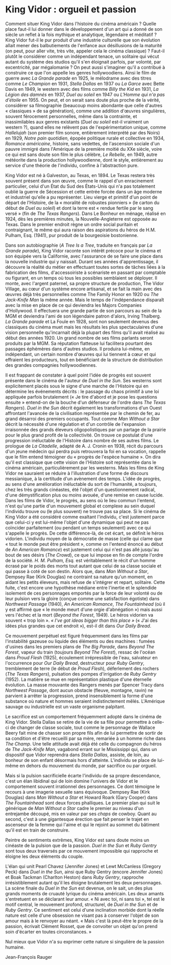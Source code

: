 # King Vidor&nbsp;: orgueil et passion

Comment situer King Vidor dans l'histoire du cinéma américain&nbsp;? Quelle place faut-il lui donner dans le développement d'un art qui a donné de son siècle un reflet à la fois mythique et analytique, légendaire et méditatif&nbsp;? King Vidor fut-il le pur produit d'une industrie culturelle que son évolution allait mener des balbutiements de l'enfance aux désillusions de la maturité (on peut, pour aller vite, très vite, appeler cela le cinéma classique)&nbsp;? Faut-il plutôt le considérer comme un indépendant tenace, un solitaire qui vécut autant du système des studios qu'il s'en éloignait parfois, par volonté, par excentricité, par mégalomanie&nbsp;? On peut aussi s'imaginer qu'il a contribué à construire ce que l'on appelle les genres hollywoodiens. Ainsi le film de guerre avec *La Grande parade* en 1925, le mélodrame avec des titres comme *Le Champion* en 1931, *Stella Dallas* en 1937 ou *La Garce* avec Bette Davis en 1949, le western avec des films comme *Billy the Kid* en 1931, *La Légion des damnés* en 1937, *Duel au soleil* en 1947 ou *L'Homme qui n'a pas d'étoile* en 1955. On peut, et on serait sans doute plus proche de la vérité, considérer sa filmographie (beaucoup moins abondante que celle d'autres «&nbsp;classiques&nbsp;» de sa génération), comme une addition d'œuvres singulières, souvent férocement personnelles, même dans la contrainte, et inassimilables aux genres existants (*Duel au soleil* est-il vraiment un western&nbsp;?), quand elles ne relèvent pas de l'expérimentation unique, comme *Hallelujah* (son premier film sonore, entièrement interprété par des Noirs) en 1929, *Notre pain quotidien*, épopée politique rurale et collective en 1934, *Romance américaine*, histoire, sans vedettes, de l'ascension sociale d'un pauvre immigré dans l'Amérique de la première moitié du XXe siècle, voire ce qui est sans doute son film le plus célèbre, *Le Rebelle*, en 1949, autre météorite dans la production hollywoodienne, dont le style, entièrement au service d'une théorie de l'individu, confine à l'abstraction pure.

King Vidor est né à Galveston, au Texas, en 1894. Le Texas restera très souvent présent dans son œuvre, comme le rappel d'un enracinement particulier, celui d'un État du Sud des États-Unis qui n'a pas totalement oublié la guerre de Sécession et cette entrée forcée dans un âge moderne et industriel qu'elle a pu représenter. Lieu vierge et primitif d'un point de départ de l'Histoire, de la «&nbsp;moralité de robustes pionniers&nbsp;» (le carton du début de *Duel au soleil*) et dont la terre est «&nbsp;rendue fertile par le sang versé&nbsp;» (fin de *The Texas Rangers*). Dans Le Bonheur en ménage, réalisé en 1924, dès les premières minutes, la Nouvelle-Angleterre est opposée au Texas. Dans le premier endroit règne un ordre social puritain et contraignant, le même qui aura raison des aspirations du héros de H.M. Pulham, Esq. (1941), pur produit de la bourgeoisie bostonienne.

Dans son autobiographie (*A Tree Is a Tree*, traduite en français par *La Grande parade*), King Vidor raconte son intérêt précoce pour le cinéma et son équipée vers la Californie, avec l'assurance de se faire une place dans la nouvelle industrie qui y naissait. Durant ses années d'apprentissage, il découvre la réalité du métier en effectuant toutes sortes de tâches liées à la fabrication des films, d'accessoiriste à scénariste en passant par comptable ou figurant, en un temps où tous les possibles semblaient se déployer. Il monte, avec l'argent paternel, sa propre structure de production, The Vidor Village, au cœur d'un système encore artisanal, et se fait la main avec des œuvres déjà très personnelles comme The Family Honor en 1920 ou *The Jack-Knife Man* la même année. Mais le temps de l'indépendance disparaît avec la mise en place de ce qui deviendra les Majors Companies d'Hollywood. Il effectuera une grande partie de son parcours au sein de la MGM et deviendra l'ami de son légendaire patron d'alors, Irving Thalberg. *La Grande parade* et La Foule en 1928, sont non seulement devenus des classiques du cinéma muet mais les résultats les plus spectaculaires d'une vision personnelle qu'incarnait déjà la plupart des films qu'il avait réalisé au début des années 1920. Un grand nombre de ses films parlants seront produits par la MGM. Sa réputation flatteuse lui facilitera pourtant des passages éphémères dans d'autres studios. Il produira lui-même, en indépendant, un certain nombre d'œuvres qui lui tiennent à cœur et qui effraient les producteurs, tout en bénéficiant de la structure de distribution des grandes compagnies hollywoodiennes.

Il est frappant de constater à quel point l'idée de progrès est souvent présente dans le cinéma de l'auteur de *Duel in the Sun*. Ses westerns sont explicitement placés sous le signe d'une marche de l'Histoire qui en détermine les événements décrits&nbsp;: le passage du chaos primitif à une loi appliquée parfois brutalement («&nbsp;Je tire d'abord et je pose les questions ensuite&nbsp;» entend-on de la bouche d'un défenseur de l'ordre dans *The Texas Rangers*). *Duel in the Sun* décrit également les transformations d'un Ouest affrontant l'avancée de la civilisation représentée par le chemin de fer, au grand désarroi des premiers occupants. Tout comme *Man Without a Star* décrit la nécessité d'une régulation et d'un contrôle de l'expansion irraisonnée des grands éleveurs oligopolistiques par un partage de la prairie pour le plus grand profit de la collectivité. On trouve ce postulat d'une progression inéluctable de l'Histoire dans nombre de ses autres films. Le prologue de *La Citadelle*, adapté de A.&nbsp;J. Cronin en 1938, récit du parcours d'un jeune médecin qui perdra puis retrouvera la foi en sa vocation, rappelle que le film entend témoigner du «&nbsp;progrès de l'espèce humaine&nbsp;». On dira qu'il est classique que cette vision de l'Histoire soit représentée dans le cinéma américain, particulièrement par les westerns. Mais les films de King Vidor ne sauraient se réduire à l'illustration d'une forme de discours messianique, à la certitude d'un avènement des temps. L'idée de progrès, au sens d'une amélioration inéluctable du sort de l'humanité, a toujours, chez les très grands cinéastes, été l'objet d'un questionnement radical, d'une démystification plus ou moins avouée, d'une remise en cause lucide. Dans les films de Vidor, le progrès, au sens où le lieu commun l'entend, n'est qu'une partie d'un mouvement global et complexe au sein duquel l'individu trouve ou (le plus souvent) ne trouve pas sa place. Si le cinéma de King Vidor a été considéré comme exaltant l'individu, c'est justement parce que celui-ci y est lui-même l'objet d'une dynamique qui peut ne pas coïncider parfaitement (ou pendant un temps seulement) avec ce qui s'appelle le progrès. De cette différence-là, de cet écart, se définit le héros vidorien. L'individu moyen de la démocratie de masse (celle qui clame que «&nbsp;tout le monde peut être président&nbsp;», comme on l'entend énoncé au début de *An American Romance*) est justement celui qui n'est pas allé jusqu'au bout de ses désirs (*The Crowd*), ce que lui impose en fin de compte l'ordre de la société. *H. M. Pulham, Esq.* est véritablement le récit d'un homme écrasé par le poids des morts tout autant que celui de sa classe sociale et qui passe à coté de son destin. Alors que, dans *Man Without a Star*, Dempsey Rae (Kirk Douglas) ne contraint sa nature qu'un moment, en aidant les petits éleveurs, mais refuse de s'intégrer et repart, solitaire. Cette fuite, c'est encore une hypothèse médiane entre l'inertie et le splendide isolement de ces personnages emportés par la force de leur volonté ou de leur pulsion vers la gloire (conçue comme une satisfaction égotiste) dans *Northwest Passage* (1940), *An American Romance*, *The Fountainhead* (où il y est affirmé que «&nbsp;le monde meurt d'une orgie d'abnégation&nbsp;») mais aussi vers l'échec et la mort (*Beyond the Forest*, 1949). Le héros vidorien va souvent «&nbsp;trop loin&nbsp;». *«&nbsp;I've got ideas bigger than this place&nbsp;»* («&nbsp;J'ai des idées plus grandes que cet endroit&nbsp;»), est-il dit dans *Our Daily Bread*.

Ce mouvement perpétuel est figuré fréquemment dans les films par l'instabilité gazeuse ou liquide des éléments ou des machines&nbsp;: fumées d'usines dans les premiers plans de *The Big Parade*, dans *Beyond The Forest*, vapeur du train (toujours *Beyond The Forest*), ressac de l'océan dans *Proud Flesh* (1925), écoulement irrépressible de l'eau, salvateur en l'occurrence pour *Our Daily Bread*, destructeur pour *Ruby Gentry*, tremblement de terre (le début de *Proud Flesh*), déferlement des rochers (*The Texas Rangers*), pulsation des pompes d'irrigation de *Ruby Gentry* (1952). La matière se mue en représentation plastique d'une éternelle évolution. La masse mouvante des Rangers menés par Spencer Tracy dans *Northwest Passage*, dont aucun obstacle (fleuve, montagne, ravin) ne parvient à arrêter la progression, prend insensiblement la forme d'une substance où nature et hommes seraient indistinctement mêlés. L'Amérique sauvage ou industrielle est un vaste organisme palpitant.

Le sacrifice est un comportement fréquemment adopté dans le cinéma de King Vidor. Stella Dallas se retire de la vie de sa fille pour permettre à celle-ci de changer de classe sociale, tout comme le personnage de Wallace Beery fait mine de chasser son propre fils afin de lui permettre de sortir de sa condition et d'être recueilli par sa mère, remariée à un homme riche dans *The Champ*. Une telle attitude avait déjà été celle du compagnon du héros de *The Jack-Knife Man*, vagabond errant sur le Mississippi qui, dans un dispositif que Vidor reprendra dans *Stella Dallas*, assiste, de loin, au bonheur de son enfant désormais hors d'atteinte. L'individu se place de lui-même en dehors du mouvement du monde, par sacrifice ou par orgueil.

Mais si la pulsion sacrificielle écarte l'individu de sa propre descendance, c'est un élan libidinal qui de loin domine l'univers de Vidor et le comportement souvent irrationnel des personnages. Ce dont témoigne le recours à une imagerie sexuelle sans équivoque. Dempsey Rae (Kirk Douglas) dans *Man Without a Star* et Howard Roark (Gary Cooper) dans *The Fountainhead* sont deux forces phalliques. Le premier plan qui suit le générique de *Man Without a Star* cadre le premier au niveau d'un entrejambe découpé, mis en valeur par ses *chaps* de cowboy. Quant au second, c'est à une gigantesque érection que fait penser le trajet en ascenseur de la femme qui l'aime et qui le rejoint au sommet du bâtiment qu'il est en train de construire.

Peintre de sentiments extrêmes, King Vidor est sans doute moins un cinéaste de la pulsion que de la passion. *Duel in the Sun* et *Ruby Gentry* sont tous deux traversés par ce mouvement impossible qui rapproche et éloigne les deux éléments du couple.

L'élan qui unit Pearl Chavez (Jennifer Jones) et Lewt McCanless (Gregory Peck) dans *Duel in the Sun*, ainsi que Ruby Gentry (encore Jennifer Jones) et Boak Tackman (Charlton Heston) dans *Ruby Gentry*, rapproche irrésistiblement autant qu'il les éloigne brutalement les deux personnages. La scène finale du *Duel in the Sun* est devenue, on le sait, un des plus grands moments de cruauté lyrique du cinéma américain. Les deux amants s'entretuent en se déclarant leur amour. «&nbsp;Ni avec toi, ni sans toi&nbsp;», tel est le motif central, le mouvement profond, structurel, de *Duel in the Sun* et de *Ruby Gentry*. Ce sentiment est celui d'une inclination morbide dont la réelle nature est celle d'une obsession ne visant pas à conserver l'objet de son amour mais à le renvoyer au néant. «&nbsp;Mais c'est là peut-être le propre de la passion, écrivait Clément Rosset, que de convoiter un objet qu'on prend soin d'écarter en toutes circonstances.&nbsp;»

Nul mieux que Vidor n'a su exprimer cette nature si singulière de la passion humaine.

Jean-François Rauger
